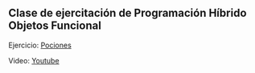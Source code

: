 ## Clase de ejercitación de Programación Híbrido Objetos Funcional

Ejercicio: [Pociones](https://github.com/tadp-utn-frba/tadp-clases/blob/scala-pociones/src/main/resources/parcial-funcional-2010-16-06.pdf)

Video: [Youtube](https://www.youtube.com/watch?v=z7YIG8YIazQ)
